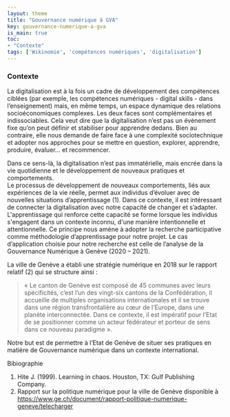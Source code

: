 ```yaml
---
layout: theme
title: "Gouvernance numérique à GVA"
key: gouvernance-numerique-a-gva
is_main: true
toc:
- "Contexte"
tags: ['Wikinomie', 'compétences numériques', 'digitalisation']
---
```


### Contexte

La digitalisation est à la fois un cadre de développement des compétences ciblées (par exemple, les compétences numériques - digital skills - dans l’enseignement) 
mais, en même temps, un espace dynamique des relations socioéconomiques complexes. Les deux faces sont complémentaires et indissociables. 
Cela veut dire que la digitalisation n’est pas un évènement fixe qu’on peut définir et stabiliser pour apprendre dedans. 
Bien au contraire, elle nous demande de faire face à une complexité sociotechnique et adopter nos approches pour se mettre en question, explorer, apprendre, produire,
évaluer… et recommencer. 

Dans ce sens-là, la digitalisation n’est pas immatérielle, mais encrée dans la vie quotidienne et le développement de nouveaux pratiques et comportements.   
Le processus de développement de nouveaux comportements, liés aux expériences de la vie réelle, permet aux individus d’évoluer avec de nouvelles situations 
d’apprentissage (1). Dans ce contexte, il est intéressant de connecter la digitalisation avec notre capacité de changer et s’adapter.
L'apprentissage qui renforce cette capacité se forme lorsque les individus s'engagent dans un contexte inconnu, d'une manière intentionnelle et attentionnelle. 
Ce principe nous amène à adopter la recherche participative comme méthodologie d’apprentissage pour notre projet. 
Le cas d’application choisie pour notre recherche est celle de l’analyse de la Gouvernance Numérique à Genève (2020 – 2021).

La ville de Genève a établi une stratégie numérique en 2018 sur le rapport relatif (2) qui se structure ainsi : 
> « Le canton de Genève est composé de 45 communes avec leurs spécificités, c’est l’un des vingt-six cantons de la Confédération, 
> il accueille de multiples organisations internationales et il se trouve dans une région transfrontalière au cœur de l’Europe, dans une planète interconnectée. 
> Dans ce contexte, il est impératif pour l’Etat de se positionner comme un acteur fédérateur et porteur de sens dans ce nouveau paradigme ».
 
Notre but est de permettre à l’Etat de Genève de situer ses pratiques en matière de Gouvernance numérique dans un contexte international. 

Bibiographie
1.  Hite J. (1999). Learning in chaos. Houston, TX: Gulf Publishing Company.
2.  Rapport sur la politique numérique pour la ville de Genève disponible à https://www.ge.ch/document/rapport-politique-numerique-geneve/telecharger 

